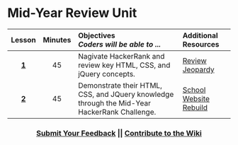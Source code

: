 # Mid-Year Review Unit 

|Lesson|Minutes|Objectives <br> *Coders will be able to ...*|Additional Resources|
|:-------:|:-------:|:-------|:-------|
|[**1**](https://drive.google.com/open?id=1Jsh8ASe1FfjEopFyOM2E8ny9t4ugIaZYHtUJ59NrjbE)|45| Nagivate HackerRank and review key HTML, CSS, and jQuery concepts. |[Review Jeopardy](https://docs.google.com/presentation/d/1R3-7fGxamtDVgjeS7oxjGUrwRMk6weSa6pEczrAJXY8/edit#slide=id.g1d0118cf2a_0_406)|
|[**2**](https://drive.google.com/open?id=1n8EFbqXP_0KtCWmXfEp5atNM5rChbg1_3XndYayhUjs)|45| Demonstrate their HTML, CSS, and JQuery knowledge through the Mid-Year HackerRank Challenge. |[School Website Rebuild](https://github.com/ScriptEdcurriculum/curriculum2016/tree/master/year1/units/unitReview/topics/topic3)|


 <h3 align="center"><a href="https://docs.google.com/forms/d/e/1FAIpQLSfx0wkLyw_jSOhWR2yY8GTR8TV2NXYZc40us7aPHnl9bO6WAQ/viewform">Submit Your Feedback</a> || <a href="https://github.com/ScriptEdcurriculum/curriculum17-18/wiki/1.-Foundations#review-unit-nid-year-review">Contribute to the Wiki</a></h3> 

